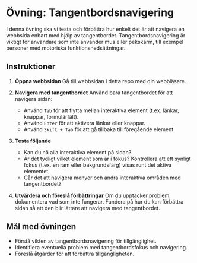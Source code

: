 # Övning: Tangentbordsnavigering

I denna övning ska vi testa och förbättra hur enkelt det är att navigera en webbsida enbart med hjälp av tangentbordet. Tangentbordsnavigering är viktigt för användare som inte använder mus eller pekskärm, till exempel personer med motoriska funktionsnedsättningar.

## Instruktioner

1. **Öppna webbsidan**
   Gå till webbsidan i detta repo med din webbläsare.

2. **Navigera med tangentbordet**
   Använd bara tangentbordet för att navigera sidan:
   - Använd `Tab` för att flytta mellan interaktiva element (t.ex. länkar, knappar, formulärfält).
   - Använd `Enter` för att aktivera länkar eller knappar.
   - Använd `Skift + Tab` för att gå tillbaka till föregående element.

3. **Testa följande**
   - Kan du nå alla interaktiva element på sidan?
   - Är det tydligt vilket element som är i fokus? Kontrollera att ett synligt fokus (t.ex. en ram eller bakgrundsfärg) visas runt det aktiva elementet.
   - Går det att navigera menyer och andra interaktiva områden med tangentbordet?

4. **Utvärdera och föreslå förbättringar**
   Om du upptäcker problem, dokumentera vad som inte fungerar. Fundera på hur du kan förbättra sidan så att den blir lättare att navigera med tangentbordet.

## Mål med övningen

- Förstå vikten av tangentbordsnavigering för tillgänglighet.
- Identifiera eventuella problem med tangentbordsfokus och navigering.
- Föreslå åtgärder för att förbättra tillgängligheten.

